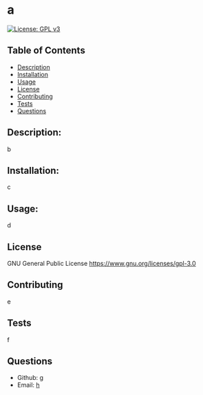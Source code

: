 # a
  
  [![License: GPL v3](https://img.shields.io/badge/License-GPLv3-blue.svg)](https://www.gnu.org/licenses/gpl-3.0)
  
  
  ## Table of Contents
  - [Description](#description)
  - [Installation](#installation)
  - [Usage](#usage)
  - [License](#license)
  - [Contributing](#contributing)
  - [Tests](#tests)
  - [Questions](#questions)

  ## Description:
  b
  ## Installation:
  c
  ## Usage:
  d
  ## License
  GNU General Public License
  https://www.gnu.org/licenses/gpl-3.0
  ## Contributing
  e
  ## Tests
  f
  ## Questions
  - Github: [g](https://github.com/g)
  - Email: [h](mailto:user@example.com)